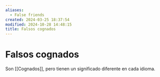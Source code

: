 ```yaml
---
aliases:
  - False friends
created: 2024-03-25 18:37:54
modified: 2024-10-28 14:48:15
title: Falsos cognados
---
```


# Falsos cognados

Son [[Cognados]], pero tienen un significado diferente en cada idioma.
